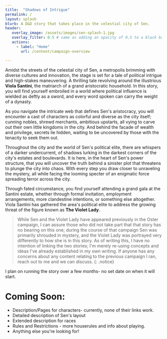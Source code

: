 ```yaml
---
title:  "Shadows of Intrigue"
permalink: /
layout: splash
blurb: A D&D story that takes place in the celestial city of Sen.
header:
   overlay_image: /assets/images/sen-splash-1.jpg
   overlay_filter: 0.5 # same as adding an opacity of 0.5 to a black background
   actions:
     - label: "Home"
       url: /content/campaign-overview

---
```


<style type="text/css">

.todo
{
    border-bottom: 0px solid black;
}

.todo:before
{
    content: "";
}

</style>

Amidst the streets of the celestial city of Sen, a metropolis brimming with diverse cultures and innovation, the stage is set for a tale of political intrigue and high-stakes maneuvering. A thrilling tale revolving around the illustrious **Viola Santini**, the matriarch of a grand aristocratic household. In this story, you will find yourself embroiled in a world where political influence is wielded as deftly as a sword, and every word spoken can carry the weight of a dynasty.

As you navigate the intricate web that defines Sen's aristocracy, you will encounter a cast of characters as colorful and diverse as the city itself; cunning nobles, shrewd merchants, ambitious upstarts, all vying to carve out their own little kingdoms in the city. And behind the facade of wealth and privilege, secrets lie hidden, waiting to be uncovered by those with the tenacity to seek them out.

Throughout the city and the world of Sen's political elite, there are whispers of a darker undercurrent, of shadows lurking in the darkest corners of the city's estates and boulevards. It is here, in the heart of Sen's power structure, that you will uncover the truth behind a sinister plot that threatens to plunge the city into chaos. With every step you draw closer to unraveling the mystery, all while facing the looming specter of an enigmatic force spreading 
terror across the city.

Through fated circumstance, you find yourself attending a grand gala at the Santini estate, whether through formal invitation, employment arrangements, more clandestine intentions, or something else altogether. Viola Santini has gathered the area's political elite to address the growing threat of the figure known as **The Violet Lady**.

> While Sen and the Violet Lady have appeared previously in the Oster campaign, I can assure those who did not take part that that story has no bearing on this one; during the course of that campaign Sen was primarily shrouded in mystery, and the Violet Lady was portrayed very differently to how she is in this story. As of writing this, I have no intention of linking the two stories; I'm merely re-using concepts and ideas I've already established in my own writing. If anyone has any concerns about any content relating to the previous campaign I ran, reach out to me and we can discuss.
{: .notice}

I plan on running the story over a few months- no set date on when it will start.

# Coming Soon:
- <div class="todo">Description/Pages for characters- currently, none of their links work.</div>
- <div class="todo">Detailed description of Sen's layout</div>
- <div class="todo">Extended description for races</div>
- <div class="todo">Rules and Restrictions - more houserules and info about playing.</div>
- <div class="todo">Anything else you're looking for!</div>